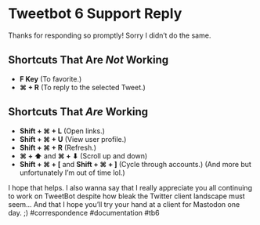 # Tweetbot 6 Support Reply
Thanks for responding so promptly! Sorry I didn’t do the same.
## Shortcuts That Are *Not* Working
-  **F Key** (To favorite.)
- **⌘ + R** (To reply to the selected Tweet.)

## Shortcuts That *Are* Working
-  **Shift + ⌘ + L** (Open links.)
- **Shift + ⌘ + U** (View user profile.)
- **Shift + ⌘ + R** (Refresh.)
- **⌘ + ⬆︎** and **⌘ + ⬇︎** (Scroll up and down)
- **Shift + ⌘ + [** and **Shift + ⌘ + ]** (Cycle through accounts.)
(And more but unfortunately I’m out of time lol.)

I hope that helps. I also wanna say that I really appreciate you all continuing to work on TweetBot despite how bleak the Twitter client landscape must seem... And that I hope you’ll try your hand at a client for Mastodon one day. ;)
#correspondence #documentation #tb6